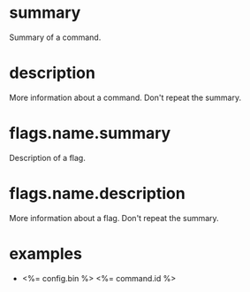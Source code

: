 # summary

Summary of a command.

# description

More information about a command. Don't repeat the summary. 

# flags.name.summary

Description of a flag.

# flags.name.description

More information about a flag. Don't repeat the summary. 

# examples

- <%= config.bin %> <%= command.id %>

